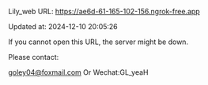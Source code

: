 Lily_web URL: https://ae6d-61-165-102-156.ngrok-free.app

Updated at: 2024-12-10 20:05:26

If you cannot open this URL, the server might be down.

Please contact: 

goley04@foxmail.com Or Wechat:GL_yeaH